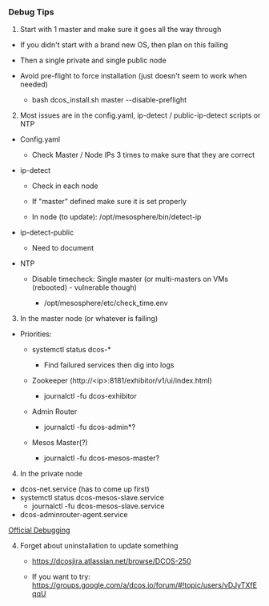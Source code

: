 ### Debug Tips

1. Start with 1 master and make sure it goes all the way through

  - If you didn't start with a brand new OS, then plan on this failing

  - Then a single private and single public node
    
  - Avoid pre-flight to force installation (just doesn't seem to work when needed)
  
    - bash dcos_install.sh master --disable-preflight

2. Most issues are in the config.yaml, ip-detect / public-ip-detect scripts or NTP

  - Config.yaml

    - Check Master / Node IPs 3 times to make sure that they are correct
    
  - ip-detect

    - Check in each node
    
    - If "master" defined make sure it is set properly
    
    - In node (to update): /opt/mesosphere/bin/detect-ip
    
  - ip-detect-public

    - Need to document
    
  - NTP

    - Disable timecheck: Single master (or multi-masters on VMs (rebooted) - vulnerable though)
    
      - /opt/mesosphere/etc/check_time.env
    
3. In the master node (or whatever is failing)

- Priorities:

  - systemctl status dcos-*
        
    - Find failured services then dig into logs

  - Zookeeper (http://\<ip\>:8181/exhibitor/v1/ui/index.html)
        
    - journalctl -fu dcos-exhibitor

  - Admin Router
    
    - journalctl -fu dcos-admin*?
    
  - Mesos Master(?)
  
    - journalctl -fu dcos-mesos-master?
    
4. In the private node
 
- dcos-net.service (has to come up first)
- systemctl status dcos-mesos-slave.service
  - journalctl -fu dcos-mesos-slave.service
- dcos-adminrouter-agent.service




 
[Official Debugging](https://docs.d2iq.com/mesosphere/dcos/1.13/installing/troubleshooting/)
    
4. Forget about uninstallation to update something

    - https://dcosjira.atlassian.net/browse/DCOS-250
 
    - If you want to try: https://groups.google.com/a/dcos.io/forum/#!topic/users/vDJyTXfEqqU
